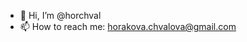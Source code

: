 - 👋 Hi, I’m @horchval
- 📫 How to reach me: horakova.chvalova@gmail.com

<!---
horchval/horchval is a ✨ special ✨ repository because its `README.md` (this file) appears on your GitHub profile.
You can click the Preview link to take a look at your changes.
--->
